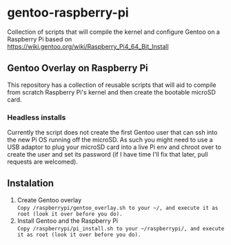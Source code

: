 # gentoo-raspberry-pi

Collection of scripts that will compile the kernel and configure Gentoo on a Raspberry Pi based on https://wiki.gentoo.org/wiki/Raspberry_Pi4_64_Bit_Install

## Gentoo Overlay on Raspberry Pi

This repository has a collection of reusable scripts that will aid to compile from scratch Raspberry Pi's kernel and then create the bootable microSD card.

### Headless installs

Currently the script does not create the first Gentoo user that can ssh into the new Pi OS running off the microSD. As such you might need to use a USB adaptor to plug your microSD card into a live Pi env and chroot over to create the user and set its password (if I have time I'll fix that later, pull requests are welcomed).

## Instalation

1. Create Gentoo overlay \
   ```Copy /raspberrypi/gentoo_overlay.sh to your ~/, and execute it as root (look it over before you do).```
2. Install Gentoo and the Raspberry Pi \
   ```Copy /raspberrypi/pi_install.sh to your ~/raspberrypi/, and execute it as root (look it over before you do).```
